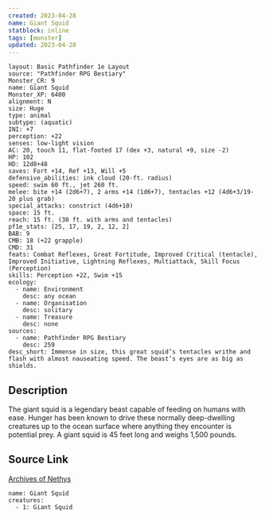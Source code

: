 ```yaml
---
created: 2023-04-28
name: Giant Squid
statblock: inline
tags: [monster]
updated: 2023-04-28
---
```

```statblock
layout: Basic Pathfinder 1e Layout
source: "Pathfinder RPG Bestiary"
Monster_CR: 9
name: Giant Squid
Monster_XP: 6400
alignment: N
size: Huge
type: animal
subtype: (aquatic)
INI: +7
perception: +22
senses: low-light vision
AC: 20, touch 11, flat-footed 17 (dex +3, natural +9, size -2)
HP: 102
HD: 12d8+48
saves: Fort +14, Ref +13, Will +5
defensive_abilities: ink cloud (20-ft. radius)
speed: swim 60 ft., jet 260 ft.
melee: bite +14 (2d6+7), 2 arms +14 (1d6+7), tentacles +12 (4d6+3/19-20 plus grab)
special_attacks: constrict (4d6+10)
space: 15 ft.
reach: 15 ft. (30 ft. with arms and tentacles)
pf1e_stats: [25, 17, 19, 2, 12, 2]
BAB: 9
CMB: 18 (+22 grapple)
CMD: 31
feats: Combat Reflexes, Great Fortitude, Improved Critical (tentacle), Improved Initiative, Lightning Reflexes, Multiattack, Skill Focus (Perception)
skills: Perception +22, Swim +15
ecology:
  - name: Environment
    desc: any ocean
  - name: Organisation
    desc: solitary
  - name: Treasure
    desc: none
sources:
  - name: Pathfinder RPG Bestiary
    desc: 259
desc_short: Immense in size, this great squid’s tentacles writhe and flash with almost nauseating speed. The beast’s eyes are as big as shields.
```
## Description
The giant squid is a legendary beast capable of feeding on humans with ease. Hunger has been known to drive these normally deep-dwelling creatures up to the ocean surface where anything they encounter is potential prey. A giant squid is 45 feet long and weighs 1,500 pounds.
## Source Link
[Archives of Nethys](https://aonprd.com/MonsterDisplay.aspx?ItemName=Giant%20Squid)
```encounter-table
name: Giant Squid
creatures:
  - 1: Giant Squid
```
